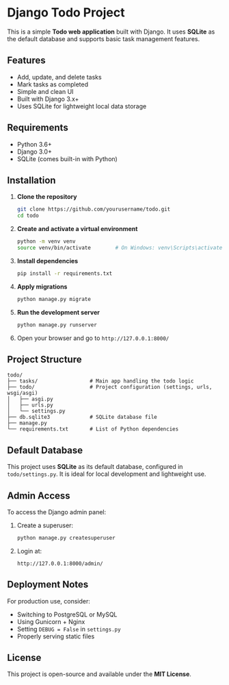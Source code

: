 # Django Todo Project

This is a simple **Todo web application** built with Django. It uses **SQLite** as the default database and supports basic task management features.

## Features

- Add, update, and delete tasks  
- Mark tasks as completed  
- Simple and clean UI  
- Built with Django 3.x+  
- Uses SQLite for lightweight local data storage  

## Requirements

- Python 3.6+  
- Django 3.0+  
- SQLite (comes built-in with Python)  

## Installation

1. **Clone the repository**
   ```bash
   git clone https://github.com/yourusername/todo.git
   cd todo
   ```

2. **Create and activate a virtual environment**
   ```bash
   python -m venv venv
   source venv/bin/activate        # On Windows: venv\Scripts\activate
   ```

3. **Install dependencies**
   ```bash
   pip install -r requirements.txt
   ```

4. **Apply migrations**
   ```bash
   python manage.py migrate
   ```

5. **Run the development server**
   ```bash
   python manage.py runserver
   ```

6. Open your browser and go to `http://127.0.0.1:8000/`

## Project Structure

```
todo/
├── tasks/                 # Main app handling the todo logic
├── todo/                  # Project configuration (settings, urls, wsgi/asgi)
│   ├── asgi.py
│   ├── urls.py
│   └── settings.py
├── db.sqlite3             # SQLite database file
├── manage.py
└── requirements.txt       # List of Python dependencies
```

## Default Database

This project uses **SQLite** as its default database, configured in `todo/settings.py`. It is ideal for local development and lightweight use.

## Admin Access

To access the Django admin panel:

1. Create a superuser:
   ```bash
   python manage.py createsuperuser
   ```

2. Login at:
   ```
   http://127.0.0.1:8000/admin/
   ```

## Deployment Notes

For production use, consider:

- Switching to PostgreSQL or MySQL  
- Using Gunicorn + Nginx  
- Setting `DEBUG = False` in `settings.py`  
- Properly serving static files  

## License

This project is open-source and available under the **MIT License**.
